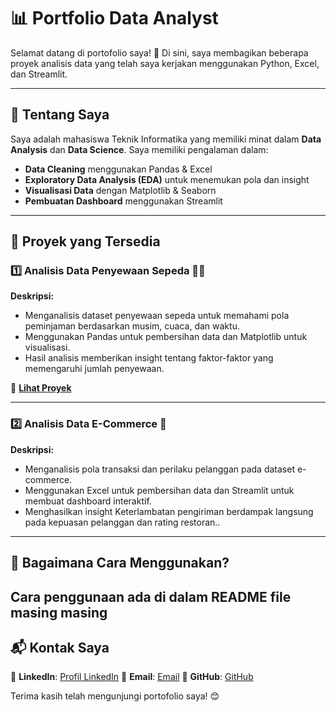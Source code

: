 # 📊 Portfolio Data Analyst

Selamat datang di portofolio saya! 🚀
Di sini, saya membagikan beberapa proyek analisis data yang telah saya kerjakan menggunakan Python, Excel, dan Streamlit.

---

## 🔹 **Tentang Saya**
Saya adalah mahasiswa Teknik Informatika yang memiliki minat dalam **Data Analysis** dan **Data Science**. Saya memiliki pengalaman dalam:
- **Data Cleaning** menggunakan Pandas & Excel
- **Exploratory Data Analysis (EDA)** untuk menemukan pola dan insight
- **Visualisasi Data** dengan Matplotlib & Seaborn
- **Pembuatan Dashboard** menggunakan Streamlit

---

## 📌 **Proyek yang Tersedia**

### **1️⃣ Analisis Data Penyewaan Sepeda** 🚴‍♂️
**Deskripsi:**
- Menganalisis dataset penyewaan sepeda untuk memahami pola peminjaman berdasarkan musim, cuaca, dan waktu.
- Menggunakan Pandas untuk pembersihan data dan Matplotlib untuk visualisasi.
- Hasil analisis memberikan insight tentang faktor-faktor yang memengaruhi jumlah penyewaan.

🔗 **[Lihat Proyek](https://bike-share-analytics.streamlit.app/)**

---

### **2️⃣ Analisis Data E-Commerce** 🛒
**Deskripsi:**
- Menganalisis pola transaksi dan perilaku pelanggan pada dataset e-commerce.
- Menggunakan Excel untuk pembersihan data dan Streamlit untuk membuat dashboard interaktif.
- Menghasilkan insight Keterlambatan pengiriman berdampak langsung pada kepuasan pelanggan dan rating restoran..
---

## 🚀 **Bagaimana Cara Menggunakan?**
Cara penggunaan ada di dalam README file masing masing
---

## 📬 **Kontak Saya**
💼 **LinkedIn**: [Profil LinkedIn](linkedin.com/in/ghani-husna-0b0464261)
📧 **Email**: [Email](ghanihusna15@gmail.com)
📂 **GitHub**: [GitHub](https://github.com/GhaniHD)

Terima kasih telah mengunjungi portofolio saya! 😊
